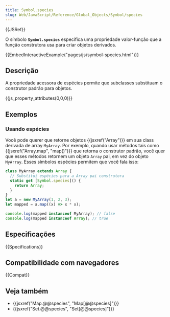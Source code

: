 ```yaml
---
title: Symbol.species
slug: Web/JavaScript/Reference/Global_Objects/Symbol/species
---
```


{{JSRef}}

O símbolo **`Symbol.species`** especifica uma propriedade valor-função que a função construtora usa para criar objetos derivados.

{{EmbedInteractiveExample("pages/js/symbol-species.html")}}

## Descrição

A propriedade acessora de espécies permite que subclasses substituam o construtor padrão para objetos.

{{js_property_attributes(0,0,0)}}

## Exemplos

### Usando espécies

Você pode querer que retorne objetos {{jsxref("Array")}} em sua class derivada de array `MyArray`. Por exemplo, quando usar métodos tais como {{jsxref("Array.map", "map()")}} que retorna o construtor padrão, você quer que esses métodos retornem um objeto `Array` pai, em vez do objeto `MyArray`. Esses símbolos espécies permitem que você fala isso:

```js
class MyArray extends Array {
  // Substitui espécies para a Array pai construtora
  static get [Symbol.species]() {
    return Array;
  }
}
let a = new MyArray(1, 2, 3);
let mapped = a.map((x) => x * x);

console.log(mapped instanceof MyArray); // false
console.log(mapped instanceof Array); // true
```

## Especificações

{{Specifications}}

## Compatibilidade com navegadores

{{Compat}}

## Veja também

- {{jsxref("Map.@@species", "Map[@@species]")}}
- {{jsxref("Set.@@species", "Set[@@species]")}}
